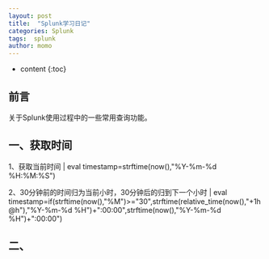 ```yaml
---
layout: post
title:  "Splunk学习日记"
categories: Splunk
tags:  splunk  
author: momo
---
```


* content
{:toc}


## 前言

关于Splunk使用过程中的一些常用查询功能。

##  一、获取时间
1、获取当前时间
| eval timestamp=strftime(now(),"%Y-%m-%d %H:%M:%S")

2、30分钟前的时间归为当前小时，30分钟后的归到下一个小时
| eval timestamp=if(strftime(now(),"%M")>="30",strftime(relative_time(now(),"+1h@h"),"%Y-%m-%d %H")+":00:00",strftime(now(),"%Y-%m-%d %H")+":00:00")

## 二、







